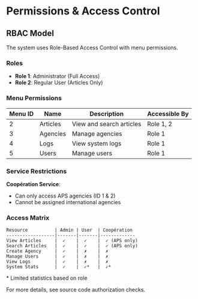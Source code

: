 # Permissions & Access Control

## RBAC Model

The system uses Role-Based Access Control with menu permissions.

### Roles

- **Role 1**: Administrator (Full Access)
- **Role 2**: Regular User (Articles Only)

### Menu Permissions

| Menu ID | Name | Description | Accessible By |
|---------|------|-------------|---------------|
| 2 | Articles | View and search articles | Role 1, 2 |
| 3 | Agencies | Manage agencies | Role 1 |
| 4 | Logs | View system logs | Role 1 |
| 5 | Users | Manage users | Role 1 |

### Service Restrictions

**Coopération Service**:
- Can only access APS agencies (ID 1 & 2)
- Cannot be assigned international agencies

### Access Matrix

```
Resource          | Admin | User  | Coopération
------------------|-------|-------|-------------
View Articles     |  ✓    |  ✓    |  ✓ (APS only)
Search Articles   |  ✓    |  ✓    |  ✓ (APS only)
Create Agency     |  ✓    |  ✗    |  ✗
Manage Users      |  ✓    |  ✗    |  ✗
View Logs         |  ✓    |  ✗    |  ✗
System Stats      |  ✓    |  ✓*   |  ✓*
```

\* Limited statistics based on role

For more details, see source code authorization checks.
